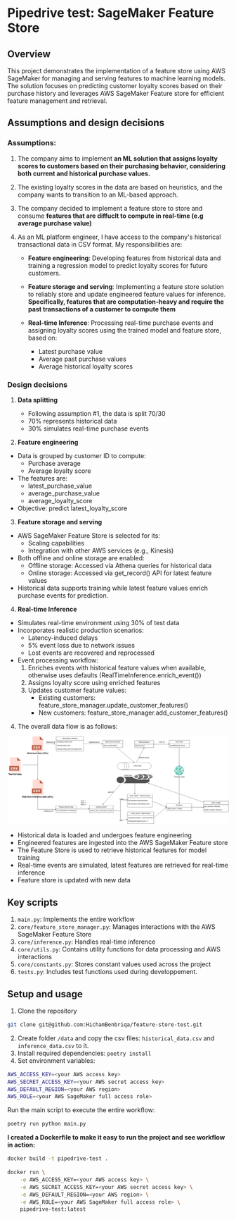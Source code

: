 # Pipedrive test: SageMaker Feature Store

## Overview

This project demonstrates the implementation of a feature store using AWS SageMaker for managing and serving features to machine learning models. The solution focuses on predicting customer loyalty scores based on their purchase history and leverages AWS SageMaker Feature store for efficient feature management and retrieval.


## Assumptions and design decisions


### Assumptions:

1. The company aims to implement **an ML solution that assigns loyalty scores to customers based on their purchasing behavior, considering both current and historical purchase values.**

2. The existing loyalty scores in the data are based on heuristics, and the company wants to transition to an ML-based approach.

3. The company decided to implement a feature store to store and consume **features that are diffuclt to compute in real-time (e.g average purchase value)**

4. As an ML platform engineer, I have access to the company's historical transactional data in CSV format. My responsibilities are:

    - **Feature engineering**: Developing features from historical data and training a regression model to predict loyalty scores for future customers.
  
    - **Feature storage and serving**: Implementing a feature store solution to reliably store and update engineered feature values for inference. **Specifically, features that are computation-heavy and require the past transactions of a customer to compute them**
  
    - **Real-time Inference**: Processing real-time purchase events and assigning loyalty scores using the trained model and feature store, based on:

        - Latest purchase value
        - Average past purchase values
        - Average historical loyalty scores

### Design decisions

1. **Data splitting**
    - Following assumption #1, the data is split 70/30
    - 70% represents historical data
    - 30% simulates real-time purchase events

2. **Feature engineering**
  - Data is grouped by customer ID to compute:
    - Purchase average
    - Average loyalty score
  - The features are:
    - latest_purchase_value
    - average_purchase_value
    - average_loyalty_score
  - Objective: predict latest_loyalty_score

3. **Feature storage and serving**
  - AWS SageMaker Feature Store is selected for its:
    - Scaling capabilities
    - Integration with other AWS services (e.g., Kinesis)
  - Both offline and online storage are enabled:
    - Offline storage: Accessed via Athena queries for historical data
    - Online storage: Accessed via get_record() API for latest feature values
  - Historical data supports training while latest feature values enrich purchase events for prediction.

4. **Real-time Inference**
  - Simulates real-time environment using 30% of test data
  - Incorporates realistic production scenarios:
    - Latency-induced delays
    - 5% event loss due to network issues
    - Lost events are recovered and reprocessed
  - Event processing workflow:
    1. Enriches events with historical feature values when available, otherwise uses defaults (RealTimeInference.enrich_event())
    2. Assigns loyalty score using enriched features
    3. Updates customer feature values:
       - Existing customers: feature_store_manager.update_customer_features()
       - New customers: feature_store_manager.add_customer_features()

4. The overall data flow is as follows:

![Alt text](<Feature Store Test.png>)

- Historical data is loaded and undergoes feature engineering
- Engineered features are ingested into the AWS SageMaker Feature store
- The Feature Store is used to retrieve historical features for model training
- Real-time events are simulated, latest features are retrieved for real-time inference
- Feature store is updated with new data

## Key scripts

1. `main.py`: Implements the entire workflow
2. `core/feature_store_manager.py`: Manages interactions with the AWS SageMaker Feature Store
3. `core/inference.py`: Handles real-time inference
4. `core/utils.py`: Contains utility functions for data processing and AWS interactions
5. `core/constants.py`: Stores constant values used across the project
6. `tests.py`: Includes test functions used during developpement.

## Setup and usage

1. Clone the repository

```bash
git clone git@github.com:HichamBenbriqa/feature-store-test.git
```

2. Create folder `/data` and copy the csv files: `historical_data.csv` and `inference_data.csv` to it.
3. Install required dependencies: `poetry install`
4. Set environment variables:

```bash
AWS_ACCESS_KEY=<your AWS access key>
AWS_SECRET_ACCESS_KEY=<your AWS secret access key>
AWS_DEFAULT_REGION=<your AWS region>
AWS_ROLE=<your AWS SageMaker full access role>
```

Run the main script to execute the entire workflow:

```bash
poetry run python main.py
```

**I created a Dockerfile to make it easy to run the project and see workflow in action:**

```bash
docker build -t pipedrive-test .
```

```bash
docker run \
    -e AWS_ACCESS_KEY=<your AWS access key> \
    -e AWS_SECRET_ACCESS_KEY=<your AWS secret access key> \
    -e AWS_DEFAULT_REGION=<your AWS region> \
    -e AWS_ROLE=<your AWS SageMaker full access role> \
    pipedrive-test:latest
```
